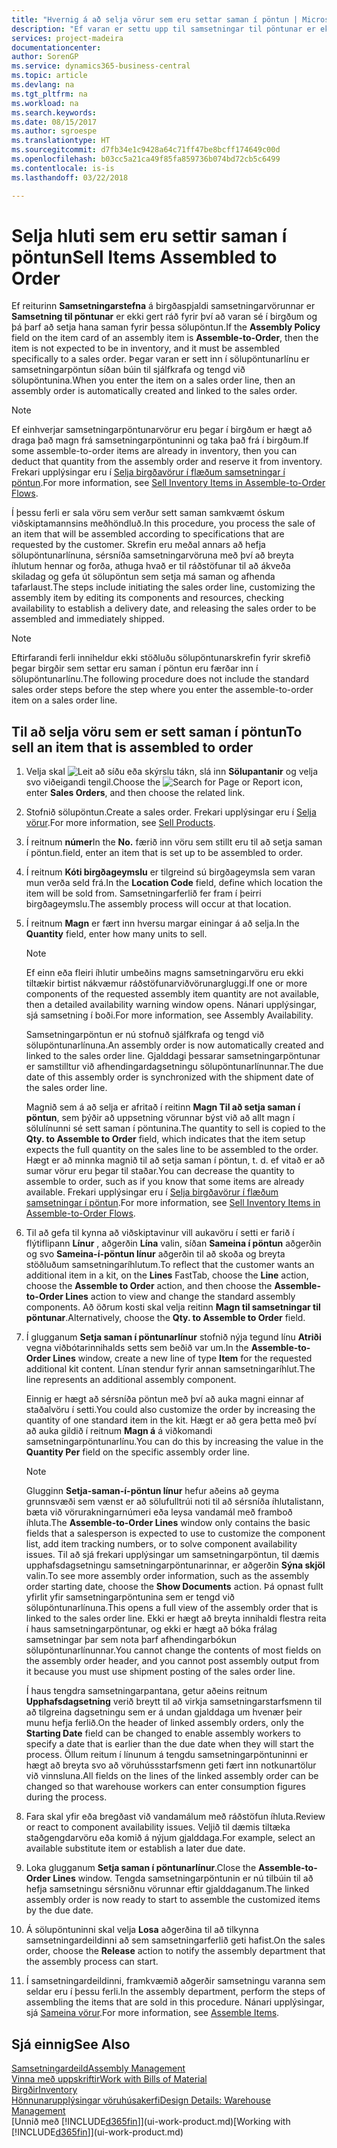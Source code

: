 ```yaml
---
title: "Hvernig á að selja vörur sem eru settar saman í pöntun | Microsoft Docs"
description: "Ef varan er settu upp til samsetningar til pöntunar er ekki gert ráð fyrir því að varan sé í birgðum og þá þarf að setja hana saman fyrir þessa sölupöntun. Þegar varan er sett inn í sölupöntunarlínu er samsetningarpöntun síðan búin til sjálfkrafa og tengd við sölupöntunina."
services: project-madeira
documentationcenter: 
author: SorenGP
ms.service: dynamics365-business-central
ms.topic: article
ms.devlang: na
ms.tgt_pltfrm: na
ms.workload: na
ms.search.keywords: 
ms.date: 08/15/2017
ms.author: sgroespe
ms.translationtype: HT
ms.sourcegitcommit: d7fb34e1c9428a64c71ff47be8bcff174649c00d
ms.openlocfilehash: b03cc5a21ca49f85fa859736b074bd72cb5c6499
ms.contentlocale: is-is
ms.lasthandoff: 03/22/2018

---
```

# <a name="sell-items-assembled-to-order"></a><span data-ttu-id="fc3cc-104">Selja hluti sem eru settir saman í pöntun</span><span class="sxs-lookup"><span data-stu-id="fc3cc-104">Sell Items Assembled to Order</span></span>
<span data-ttu-id="fc3cc-105">Ef reiturinn **Samsetningarstefna** á birgðaspjaldi samsetningarvörunnar er **Samsetning til pöntunar** er ekki gert ráð fyrir því að varan sé í birgðum og þá þarf að setja hana saman fyrir þessa sölupöntun.</span><span class="sxs-lookup"><span data-stu-id="fc3cc-105">If the **Assembly Policy** field on the item card of an assembly item is **Assemble-to-Order**, then the item is not expected to be in inventory, and it must be assembled specifically to a sales order.</span></span> <span data-ttu-id="fc3cc-106">Þegar varan er sett inn í sölupöntunarlínu er samsetningarpöntun síðan búin til sjálfkrafa og tengd við sölupöntunina.</span><span class="sxs-lookup"><span data-stu-id="fc3cc-106">When you enter the item on a sales order line, then an assembly order is automatically created and linked to the sales order.</span></span>  

> [!NOTE]  
>  <span data-ttu-id="fc3cc-107">Ef einhverjar samsetningarpöntunarvörur eru þegar í birgðum er hægt að draga það magn frá samsetningarpöntuninni og taka það frá í birgðum.</span><span class="sxs-lookup"><span data-stu-id="fc3cc-107">If some assemble-to-order items are already in inventory, then you can deduct that quantity from the assembly order and reserve it from inventory.</span></span> <span data-ttu-id="fc3cc-108">Frekari upplýsingar eru í [Selja birgðavörur í flæðum samsetningar í pöntun](assembly-how-to-sell-assemble-to-order-items-and-inventory-items-together.md).</span><span class="sxs-lookup"><span data-stu-id="fc3cc-108">For more information, see [Sell Inventory Items in Assemble-to-Order Flows](assembly-how-to-sell-assemble-to-order-items-and-inventory-items-together.md).</span></span>  

<span data-ttu-id="fc3cc-109">Í þessu ferli er sala vöru sem verður sett saman samkvæmt óskum viðskiptamannsins meðhöndluð.</span><span class="sxs-lookup"><span data-stu-id="fc3cc-109">In this procedure, you process the sale of an item that will be assembled according to specifications that are requested by the customer.</span></span> <span data-ttu-id="fc3cc-110">Skrefin eru meðal annars að hefja sölupöntunarlínuna, sérsníða samsetningarvöruna með því að breyta íhlutum hennar og forða, athuga hvað er til ráðstöfunar til að ákveða skiladag og gefa út sölupöntun sem setja má saman og afhenda tafarlaust.</span><span class="sxs-lookup"><span data-stu-id="fc3cc-110">The steps include initiating the sales order line, customizing the assembly item by editing its components and resources, checking availability to establish a delivery date, and releasing the sales order to be assembled and immediately shipped.</span></span>  

> [!NOTE]  
>  <span data-ttu-id="fc3cc-111">Eftirfarandi ferli inniheldur ekki stöðluðu sölupöntunarskrefin fyrir skrefið þegar birgðir sem settar eru saman í pöntun eru færðar inn í sölupöntunarlínu.</span><span class="sxs-lookup"><span data-stu-id="fc3cc-111">The following procedure does not include the standard sales order steps before the step where you enter the assemble-to-order item on a sales order line.</span></span>  

## <a name="to-sell-an-item-that-is-assembled-to-order"></a><span data-ttu-id="fc3cc-112">Til að selja vöru sem er sett saman í pöntun</span><span class="sxs-lookup"><span data-stu-id="fc3cc-112">To sell an item that is assembled to order</span></span>  
1.  <span data-ttu-id="fc3cc-113">Velja skal ![Leit að síðu eða skýrslu](media/ui-search/search_small.png "Leit að síðu eða skýrslu táknið") tákn, slá inn  **Sölupantanir** og velja svo viðeigandi tengil.</span><span class="sxs-lookup"><span data-stu-id="fc3cc-113">Choose the ![Search for Page or Report](media/ui-search/search_small.png "Search for Page or Report icon") icon, enter **Sales Orders**, and then choose the related link.</span></span>  
2.  <span data-ttu-id="fc3cc-114">Stofnið sölupöntun.</span><span class="sxs-lookup"><span data-stu-id="fc3cc-114">Create a sales order.</span></span> <span data-ttu-id="fc3cc-115">Frekari upplýsingar eru í [Selja vörur](sales-how-sell-products.md).</span><span class="sxs-lookup"><span data-stu-id="fc3cc-115">For more information, see [Sell Products](sales-how-sell-products.md).</span></span>  
3.  <span data-ttu-id="fc3cc-116">Í reitnum **númer**</span><span class="sxs-lookup"><span data-stu-id="fc3cc-116">In the **No.**</span></span> <span data-ttu-id="fc3cc-117">færið inn vöru sem stillt eru til að setja saman í pöntun.</span><span class="sxs-lookup"><span data-stu-id="fc3cc-117">field, enter an item that is set up to be assembled to order.</span></span>  
4.  <span data-ttu-id="fc3cc-118">Í reitnum **Kóti birgðageymslu** er tilgreind sú birgðageymsla sem varan mun verða seld frá.</span><span class="sxs-lookup"><span data-stu-id="fc3cc-118">In the **Location Code** field, define which location the item will be sold from.</span></span> <span data-ttu-id="fc3cc-119">Samsetningarferlið fer fram í þeirri birgðageymslu.</span><span class="sxs-lookup"><span data-stu-id="fc3cc-119">The assembly process will occur at that location.</span></span>  
5.  <span data-ttu-id="fc3cc-120">Í reitnum **Magn** er fært inn hversu margar einingar á að selja.</span><span class="sxs-lookup"><span data-stu-id="fc3cc-120">In the **Quantity** field, enter how many units to sell.</span></span>  

    > [!NOTE]  
    >  <span data-ttu-id="fc3cc-121">Ef einn eða fleiri íhlutir umbeðins magns samsetningarvöru eru ekki tiltækir birtist nákvæmur ráðstöfunarviðvörunargluggi.</span><span class="sxs-lookup"><span data-stu-id="fc3cc-121">If one or more components of the requested assembly item quantity are not available, then a detailed availability warning window opens.</span></span> <span data-ttu-id="fc3cc-122">Nánari upplýsingar, sjá samsetning í boði.</span><span class="sxs-lookup"><span data-stu-id="fc3cc-122">For more information, see Assembly Availability.</span></span>  

    <span data-ttu-id="fc3cc-123">Samsetningarpöntun er nú stofnuð sjálfkrafa og tengd við sölupöntunarlínuna.</span><span class="sxs-lookup"><span data-stu-id="fc3cc-123">An assembly order is now automatically created and linked to the sales order line.</span></span> <span data-ttu-id="fc3cc-124">Gjalddagi þessarar samsetningarpöntunar er samstilltur við afhendingardagsetningu sölupöntunarlínunnar.</span><span class="sxs-lookup"><span data-stu-id="fc3cc-124">The due date of this assembly order is synchronized with the shipment date of the sales order line.</span></span>  

    <span data-ttu-id="fc3cc-125">Magnið sem á að selja er afritað í reitinn **Magn Til að setja saman í pöntun**, sem þýðir að uppsetning vörunnar býst við að allt magn í sölulínunni sé sett saman í pöntunina.</span><span class="sxs-lookup"><span data-stu-id="fc3cc-125">The quantity to sell is copied to the **Qty. to Assemble to Order** field, which indicates that the item setup expects the full quantity on the sales line to be assembled to the order.</span></span> <span data-ttu-id="fc3cc-126">Hægt er að minnka magnið til að setja saman í pöntun, t. d. ef vitað er að sumar vörur eru þegar til staðar.</span><span class="sxs-lookup"><span data-stu-id="fc3cc-126">You can decrease the quantity to assemble to order, such as if you know that some items are already available.</span></span> <span data-ttu-id="fc3cc-127">Frekari upplýsingar eru í [Selja birgðavörur í flæðum samsetningar í pöntun](assembly-how-to-sell-inventory-items-in-assemble-to-order-flows.md).</span><span class="sxs-lookup"><span data-stu-id="fc3cc-127">For more information, see [Sell Inventory Items in Assemble-to-Order Flows](assembly-how-to-sell-inventory-items-in-assemble-to-order-flows.md).</span></span>  

6.  <span data-ttu-id="fc3cc-128">Til að gefa til kynna að viðskiptavinur vill aukavöru í setti er farið í flýtiflipann **Línur** , aðgerðin **Lína** valin, síðan **Sameina í pöntun** aðgerðin og svo **Sameina-í-pöntun línur** aðgerðin til að skoða og breyta stöðluðum samsetningaríhlutum.</span><span class="sxs-lookup"><span data-stu-id="fc3cc-128">To reflect that the customer wants an additional item in a kit, on the **Lines** FastTab, choose the **Line** action, choose the **Assemble to Order** action, and then choose the **Assemble-to-Order Lines** action to view and change the standard assembly components.</span></span> <span data-ttu-id="fc3cc-129">Að öðrum kosti skal velja reitinn **Magn til samsetningar til pöntunar**.</span><span class="sxs-lookup"><span data-stu-id="fc3cc-129">Alternatively, choose the **Qty. to Assemble to Order** field.</span></span>  
7.  <span data-ttu-id="fc3cc-130">Í glugganum **Setja saman í pöntunarlínur** stofnið nýja tegund línu **Atriði** vegna viðbótarinnihalds setts sem beðið var um.</span><span class="sxs-lookup"><span data-stu-id="fc3cc-130">In the **Assemble-to-Order Lines** window, create a new line of type **Item** for the requested additional kit content.</span></span> <span data-ttu-id="fc3cc-131">Línan stendur fyrir annan samsetningaríhlut.</span><span class="sxs-lookup"><span data-stu-id="fc3cc-131">The line represents an additional assembly component.</span></span>  

    <span data-ttu-id="fc3cc-132">Einnig er hægt að sérsníða pöntun með því að auka magni einnar af staðalvöru í setti.</span><span class="sxs-lookup"><span data-stu-id="fc3cc-132">You could also customize the order by increasing the quantity of one standard item in the kit.</span></span> <span data-ttu-id="fc3cc-133">Hægt er að gera þetta með því að auka gildið í reitnum **Magn á** á viðkomandi samsetningarpöntunarlínu.</span><span class="sxs-lookup"><span data-stu-id="fc3cc-133">You can do this by increasing the value in the **Quantity Per** field on the specific assembly order line.</span></span>  

    > [!NOTE]  
    >  <span data-ttu-id="fc3cc-134">Glugginn **Setja-saman-í-pöntun línur** hefur aðeins að geyma grunnsvæði sem vænst er að sölufulltrúi noti til að sérsníða íhlutalistann, bæta við vörurakningarnúmeri eða leysa vandamál með framboð íhluta.</span><span class="sxs-lookup"><span data-stu-id="fc3cc-134">The **Assemble-to-Order Lines** window only contains the basic fields that a salesperson is expected to use to customize the component list, add item tracking numbers, or to solve component availability issues.</span></span> <span data-ttu-id="fc3cc-135">Til að sjá frekari upplýsingar um samsetningarpöntun, til dæmis upphafsdagsetningu samsetningarpöntunarinnar, er aðgerðin **Sýna skjöl** valin.</span><span class="sxs-lookup"><span data-stu-id="fc3cc-135">To see more assembly order information, such as the assembly order starting date, choose the **Show Documents** action.</span></span> <span data-ttu-id="fc3cc-136">Þá opnast fullt yfirlit yfir samsetningarpöntunina sem er tengd við sölupöntunarlínuna.</span><span class="sxs-lookup"><span data-stu-id="fc3cc-136">This opens a full view of the assembly order that is linked to the sales order line.</span></span> <span data-ttu-id="fc3cc-137">Ekki er hægt að breyta innihaldi flestra reita í haus samsetningarpöntunar, og ekki er hægt að bóka frálag samsetningar þar sem nota þarf afhendingarbókun sölupöntunarlínunnar.</span><span class="sxs-lookup"><span data-stu-id="fc3cc-137">You cannot change the contents of most fields on the assembly order header, and you cannot post assembly output from it because you must use shipment posting of the sales order line.</span></span>  
    >   
    >  <span data-ttu-id="fc3cc-138">Í haus tengdra samsetningarpantana, getur aðeins reitnum **Upphafsdagsetning** verið breytt til að virkja samsetningarstarfsmenn til að tilgreina dagsetningu sem er á undan gjalddaga um hvenær þeir munu hefja ferlið.</span><span class="sxs-lookup"><span data-stu-id="fc3cc-138">On the header of linked assembly orders, only the **Starting Date** field can be changed to enable assembly workers to specify a date that is earlier than the due date when they will start the process.</span></span> <span data-ttu-id="fc3cc-139">Öllum reitum í línunum á tengdu samsetningarpöntuninni er hægt að breyta svo að vöruhússstarfsmenn geti fært inn notkunartölur við vinnsluna.</span><span class="sxs-lookup"><span data-stu-id="fc3cc-139">All fields on the lines of the linked assembly order can be changed so that warehouse workers can enter consumption figures during the process.</span></span>  

8.  <span data-ttu-id="fc3cc-140">Fara skal yfir eða bregðast við vandamálum með ráðstöfun íhluta.</span><span class="sxs-lookup"><span data-stu-id="fc3cc-140">Review or react to component availability issues.</span></span> <span data-ttu-id="fc3cc-141">Veljið til dæmis tiltæka staðgengdarvöru eða komið á nýjum gjalddaga.</span><span class="sxs-lookup"><span data-stu-id="fc3cc-141">For example, select an available substitute item or establish a later due date.</span></span>  
9. <span data-ttu-id="fc3cc-142">Loka glugganum **Setja saman í pöntunarlínur**.</span><span class="sxs-lookup"><span data-stu-id="fc3cc-142">Close the **Assemble-to-Order Lines** window.</span></span> <span data-ttu-id="fc3cc-143">Tengda samsetningarpöntunin er nú tilbúin til að hefja samsetningu sérsniðnu vörunnar eftir gjalddaganum.</span><span class="sxs-lookup"><span data-stu-id="fc3cc-143">The linked assembly order is now ready to start to assemble the customized items by the due date.</span></span>  
10. <span data-ttu-id="fc3cc-144">Á sölupöntuninni skal velja **Losa** aðgerðina til að tilkynna samsetningardeildinni að sem samsetningarferlið geti hafist.</span><span class="sxs-lookup"><span data-stu-id="fc3cc-144">On the sales order, choose the **Release** action to notify the assembly department that the assembly process can start.</span></span>  
11. <span data-ttu-id="fc3cc-145">Í samsetningardeildinni, framkvæmið aðgerðir samsetningu varanna sem seldar eru í þessu ferli.</span><span class="sxs-lookup"><span data-stu-id="fc3cc-145">In the assembly department, perform the steps of assembling the items that are sold in this procedure.</span></span> <span data-ttu-id="fc3cc-146">Nánari upplýsingar, sjá [Sameina vörur](assembly-how-to-assemble-items.md).</span><span class="sxs-lookup"><span data-stu-id="fc3cc-146">For more information, see [Assemble Items](assembly-how-to-assemble-items.md).</span></span>  

## <a name="see-also"></a><span data-ttu-id="fc3cc-147">Sjá einnig</span><span class="sxs-lookup"><span data-stu-id="fc3cc-147">See Also</span></span>  
[<span data-ttu-id="fc3cc-148">Samsetningardeild</span><span class="sxs-lookup"><span data-stu-id="fc3cc-148">Assembly Management</span></span>](assembly-assemble-items.md)  
[<span data-ttu-id="fc3cc-149">Vinna með uppskriftir</span><span class="sxs-lookup"><span data-stu-id="fc3cc-149">Work with Bills of Material</span></span>](inventory-how-work-BOMs.md)  
[<span data-ttu-id="fc3cc-150">Birgðir</span><span class="sxs-lookup"><span data-stu-id="fc3cc-150">Inventory</span></span>](inventory-manage-inventory.md)  
[<span data-ttu-id="fc3cc-151">Hönnunarupplýsingar vöruhúsakerfi</span><span class="sxs-lookup"><span data-stu-id="fc3cc-151">Design Details: Warehouse Management</span></span>](design-details-warehouse-management.md)  
<span data-ttu-id="fc3cc-152">[Unnið með [!INCLUDE[d365fin](includes/d365fin_md.md)]](ui-work-product.md)</span><span class="sxs-lookup"><span data-stu-id="fc3cc-152">[Working with [!INCLUDE[d365fin](includes/d365fin_md.md)]](ui-work-product.md)</span></span>

